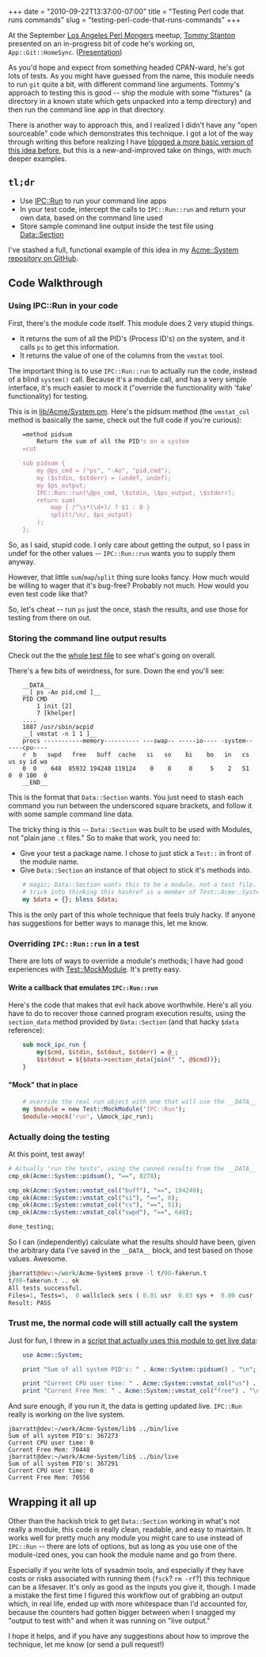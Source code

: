 +++
date = "2010-09-22T13:37:00-07:00"
title = "Testing Perl code that runs commands"
slug = "testing-perl-code-that-runs-commands"
+++



At the September [Los Angeles Perl Mongers](http://losangeles.pm.org/) meetup, [Tommy Stanton](http://tommystanton.com/) presented on an in-progress bit of code he's working on, `App::Git::HomeSync`. ([Presentation](http://tommystanton.com/presentations/20100908-Tommy_Stanton-App-Git-HomeSync/))

As you'd hope and expect from something headed CPAN-ward, he's got lots of tests. As you might have guessed from the name, this module needs to run `git` quite a bit, with different command line arguments. Tommy's approach to testing this is good -- ship the module with some "fixtures" (a directory in a known state which gets unpacked into a temp directory) and then run the command line app in that directory.

There is another way to approach this, and I realized I didn't have any "open sourceable" code which demonstrates this technique.
I got a lot of the way through writing this before realizing I have [blogged a more basic version of this idea before](/2009/10/testing-perl-system-interactions/), but this is a new-and-improved take on things, with much deeper examples.

## `tl;dr`

* Use [IPC::Run](http://search.cpan.org/perldoc/IPC::Run) to run your command line apps
* In your test code, intercept the calls to `IPC::Run::run` and return your own data, based on the command line used
* Store sample command line output inside the test file using [Data::Section](http://search.cpan.org/perldoc/Data::Section)

I've stashed a full, functional example of this idea in my [Acme::System repository on GitHub](http://github.com/jbarratt/Acme-System).

## Code Walkthrough

### Using IPC::Run in your code

First, there's the module code itself. This module does 2 very stupid things.

* It returns the sum of all the PID's (Process ID's) on the system, and it calls `ps` to get this information.
* It returns the value of one of the columns from the `vmstat` tool.

The important thing is to use `IPC::Run::run` to actually run the code, instead of a blind `system()` call. Because it's a module call, and has a very simple interface, it's much easier to mock it ("override the functionality with 'fake' functionality) for testing.

This is in [lib/Acme/System.pm](http://github.com/jbarratt/Acme-System/blob/master/lib/Acme/System.pm). Here's the pidsum method (the `vmstat_col` method is basically the same, check out the full code if you're curious):

``` perl
    =method pidsum
        Return the sum of all the PID's on a system
    =cut

    sub pidsum {
        my @ps_cmd = ("ps", "-Ao", "pid,cmd");
        my ($stdin, $stderr) = (undef, undef);
        my $ps_output;
        IPC::Run::run(\@ps_cmd, \$stdin, \$ps_output, \$stderr);
        return sum(
            map { /^\s*(\d+)/ ? $1 : 0 }
            split(/\n/, $ps_output)
        );
    };
```

So, as I said, stupid code. I only care about getting the output, so I pass in undef for the other values -- `IPC::Run::run` wants you to supply them anyway.

However, that little `sum`/`map`/`split` thing sure looks fancy. How much would be willing to wager that it's bug-free? Probably not much. How would you even test code like that?

So, let's cheat -- run `ps` just the once, stash the results, and use those for testing from there on out.

### Storing the command line output results

Check out the the [whole test file](http://github.com/jbarratt/Acme-System/blob/master/t/00-fakerun.t) to see what's going on overall.

There's a few bits of weirdness, for sure. Down the end you'll see:

```
    __DATA__
    __[ ps -Ao pid,cmd ]__
    PID CMD
        1 init [2]
        7 [khelper]
    ....
    1887 /usr/sbin/acpid
    __[ vmstat -n 1 1 ]__
    procs -----------memory---------- ---swap-- -----io---- -system-- ----cpu----
    r  b   swpd   free   buff  cache   si   so    bi    bo   in   cs us sy id wa
    0  0    648  85932 194240 119124    0    0     0     5    2   51  0  0 100  0
    __END__
```

This is the format that `Data::Section` wants. You just need to stash each command you run between the underscored square brackets, and follow it with some sample command line data.

The tricky thing is this -- `Data::Section` was built to be used with Modules, not "plain jane `.t` files."
So to make that work, you need to:

* Give your test a package name. I chose to just stick a `Test::` in front of the module name.
* Give `Data::Section` an instance of that object to stick it's methods into.

``` perl
    # magic; Data::Section wants this to be a module, not a test file.
    # trick into thinking this hashref is a member of Test::Acme::System
    my $data = {}; bless $data;
```

This is the only part of this whole technique that feels truly hacky. If anyone has suggestions for better ways to manage this, let me know.

### Overriding `IPC::Run::run` in a test

There are lots of ways to override a module's methods; I have had good experiences with [Test::MockModule](http://search.cpan.org/perldoc/Test::MockModule). It's pretty easy.

#### Write a callback that emulates `IPC::Run::run`

Here's the code that makes that evil hack above worthwhile. Here's all you have to do to recover those canned program execution results, using the `section_data` method provided by `Data::Section` (and that hacky `$data` reference):

``` perl
    sub mock_ipc_run {
        my($cmd, $stdin, $stdout, $stderr) = @_;
        $$stdout = ${$data->section_data(join(" ", @$cmd))};
    }
```

#### "Mock" that in place

``` perl
    # override the real run object with one that will use the __DATA__ block
    my $module = new Test::MockModule('IPC::Run');
    $module->mock('run', \&mock_ipc_run);
```

### Actually doing the testing

At this point, test away!

``` perl
# Actually "run the tests", using the canned results from the __DATA__ block
cmp_ok(Acme::System::pidsum(), "==", 8278);

cmp_ok(Acme::System::vmstat_col("buff"), "==", 194240);
cmp_ok(Acme::System::vmstat_col("si"), "==", 0);
cmp_ok(Acme::System::vmstat_col("cs"), "==", 51);
cmp_ok(Acme::System::vmstat_col("swpd"), "==", 648);

done_testing;
```

So I can (independently) calculate what the results should have been, given the arbitrary data I've saved in the `__DATA__` block, and test based on those values. Awesome.

``` perl
jbarratt@dev:~/work/Acme-System$ prove -l t/00-fakerun.t 
t/00-fakerun.t .. ok   
All tests successful.
Files=1, Tests=5,  0 wallclock secs ( 0.01 usr  0.03 sys +  0.00 cusr  0.10 csys =  0.14 CPU)
Result: PASS
```

### Trust me, the normal code will still actually call the system

Just for fun, I threw in a [script that actually uses this module to get live data](http://github.com/jbarratt/Acme-System/blob/master/bin/live):

``` perl
    use Acme::System;

    print "Sum of all system PID's: " . Acme::System::pidsum() . "\n";

    print "Current CPU user time: " . Acme::System::vmstat_col("us") . "\n";
    print "Current Free Mem: " . Acme::System::vmstat_col("free") . "\n";
```

And sure enough, if you run it, the data is getting updated live. `IPC::Run` really is working on the live system.
``` console
jbarratt@dev:~/work/Acme-System/lib$ ../bin/live
Sum of all system PID's: 367273
Current CPU user time: 0
Current Free Mem: 70448
jbarratt@dev:~/work/Acme-System/lib$ ../bin/live
Sum of all system PID's: 367291
Current CPU user time: 0
Current Free Mem: 70556
```

## Wrapping it all up

Other than the hackish trick to get `Data::Section` working in what's not really a module, this code is really clean, readable, and easy to maintain. It works well for pretty much any module you might care to use instead of `IPC::Run` -- there are lots of options, but as long as you use one of the module-ized ones, you can hook the module name and go from there.

Especially if you write lots of sysadmin tools, and especially if they have costs or risks associated with running them (`fsck`? `rm -rf`?) this technique can be a lifesaver. It's only as good as the inputs you give it, though. I made a mistake the first time I figured this workflow out of grabbing an output which, in real life, ended up with more whitespace than I'd accounted for, because the counters had gotten bigger between when I snagged my "output to test with" and when it was running on "live output."

I hope it helps, and if you have any suggestions about how to improve the technique, let me know (or send a pull request!)
